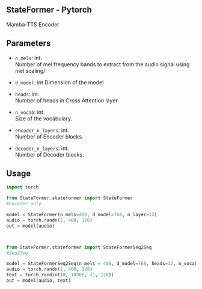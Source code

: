## StateFormer - Pytorch

Mamba-TTS Encoder

## Parameters

- `n_mels`: int.  
Number of mel frequency bands to extract from the audio signal using mel scaling/

- `d_model`: int
Dimension of the model

- `heads`: int.  
Number of heads in Cross Attention layer

- `n_vocab`: int.  
Size of the vocabulary.

- `encoder_n_layers`: int.  
Number of Encoder blocks.

- `decoder_n_layers`: int.  
Number of Decoder blocks.



## Usage

```python
import torch

from StateFormer.stateformer import StateFormer
#Encoder only

model = StateFormer(n_mels=400, d_model=768, n_layer=12)
audio = torch.randn(1, 400, 128)
out = model(audio)



from StateFormer.stateformer import StateFormerSeq2Seq
#Seq2Seq

model = StateFormerSeq2Seq(n_mels = 400, d_model=768, heads=12, n_vocab = 51065, encoder_n_layers =12, decoder_n_layer=12)
audio = torch.randn(1, 400, 128)
text = torch.randint(0, 10000, (1, 128))
out = model(audio, text)

```

